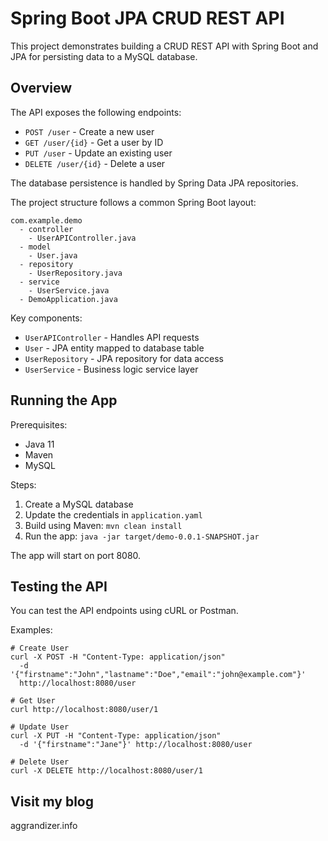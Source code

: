 # Spring Boot JPA CRUD REST API

This project demonstrates building a CRUD REST API with Spring Boot and JPA for persisting data to a MySQL database. 

## Overview

The API exposes the following endpoints:

- `POST /user` - Create a new user
- `GET /user/{id}` - Get a user by ID
- `PUT /user` - Update an existing user 
- `DELETE /user/{id}` - Delete a user

The database persistence is handled by Spring Data JPA repositories.

The project structure follows a common Spring Boot layout:

```
com.example.demo
  - controller
    - UserAPIController.java
  - model
    - User.java 
  - repository
    - UserRepository.java
  - service
    - UserService.java
  - DemoApplication.java
```

Key components:

- `UserAPIController` - Handles API requests 
- `User` - JPA entity mapped to database table
- `UserRepository` - JPA repository for data access 
- `UserService` - Business logic service layer

## Running the App

Prerequisites:
- Java 11
- Maven
- MySQL

Steps:

1. Create a MySQL database 
2. Update the credentials in `application.yaml`
3. Build using Maven: `mvn clean install`
4. Run the app: `java -jar target/demo-0.0.1-SNAPSHOT.jar`

The app will start on port 8080.

## Testing the API

You can test the API endpoints using cURL or Postman.

Examples:

```
# Create User
curl -X POST -H "Content-Type: application/json" 
  -d '{"firstname":"John","lastname":"Doe","email":"john@example.com"}' 
  http://localhost:8080/user

# Get User
curl http://localhost:8080/user/1

# Update User
curl -X PUT -H "Content-Type: application/json"
  -d '{"firstname":"Jane"}' http://localhost:8080/user

# Delete User 
curl -X DELETE http://localhost:8080/user/1
```

## Visit my blog

aggrandizer.info


